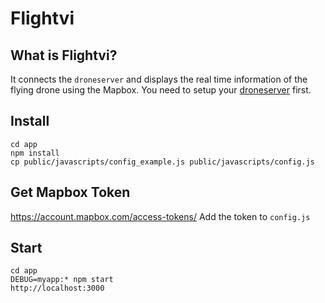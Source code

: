 # Flightvi

## What is Flightvi?
It connects the `droneserver` and displays the real time information of the flying drone using the Mapbox.
You need to setup your [droneserver](https://github.com/rc-bellergy/droneserver) first.

## Install
    cd app
    npm install
    cp public/javascripts/config_example.js public/javascripts/config.js

## Get Mapbox Token
https://account.mapbox.com/access-tokens/
Add the token to `config.js`

## Start
    cd app
    DEBUG=myapp:* npm start
    http://localhost:3000
